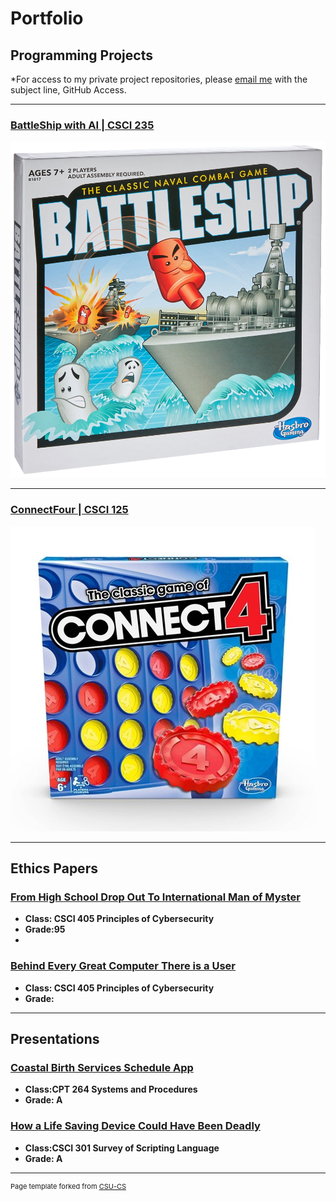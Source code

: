Portfolio
=========

Programming Projects
--------------------

*For access to my private project repositories, please [email me](mailto:mkgaudraul@csustudent.net?subject=GitHub%20Access) with the subject line, GitHub Access.

---
### [BattleShip with AI | CSCI 235](project1)

![BattleShip](images/BattleShip.jpg)

---
### [ConnectFour | CSCI 125](project2)

![ConnectFour](images/ConnectFour.jpg)

---

Ethics Papers
-------------

### [From High School Drop Out To International Man of Myster](/pdf/GaudraultWhitePaper1.pdf)

-   **Class: CSCI 405 Principles of Cybersecurity**  
-   **Grade:95**
-   
### [Behind Every Great Computer There is a User](/pdf/GaudraultWhitePaper2.pdf)

-   **Class: CSCI 405 Principles of Cybersecurity**  
-   **Grade:**
---

Presentations
-------------

### [Coastal Birth Services Schedule App](/pdf/Group1_Assignment7.pdf)

- **Class:CPT 264 Systems and Procedures** 
- **Grade: A**


### [How a Life Saving Device Could Have Been Deadly](https://youtu.be/XXF_KphNsuA)

- **Class:CSCI 301 Survey of Scripting Language** 
- **Grade: A**

---

<p style="font-size:11px">Page template forked from <a href="https://github.com/csu-cs/csci-portfolio">CSU-CS</a></p>
<!-- Remove above link if you don't want to attributive -->
